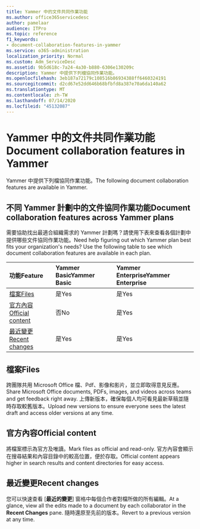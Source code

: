 ```yaml
---
title: Yammer 中的文件共同作業功能
ms.author: office365servicedesc
author: pamelaar
audience: ITPro
ms.topic: reference
f1_keywords:
- document-collaboration-features-in-yammer
ms.service: o365-administration
localization_priority: Normal
ms.custom: Adm_ServiceDesc
ms.assetid: 9b5d618c-7a24-4a30-b880-6306e130209c
description: Yammer 中提供下列檔協同作業功能。
ms.openlocfilehash: 3eb187a72179c108516b86934388ff6460324191
ms.sourcegitcommit: d2cd67e52dd646b68bfbfd8a387e70a6da140a62
ms.translationtype: MT
ms.contentlocale: zh-TW
ms.lasthandoff: 07/14/2020
ms.locfileid: "45132087"
---
```

# <a name="document-collaboration-features-in-yammer"></a><span data-ttu-id="7234b-103">Yammer 中的文件共同作業功能</span><span class="sxs-lookup"><span data-stu-id="7234b-103">Document collaboration features in Yammer</span></span>

<span data-ttu-id="7234b-104">Yammer 中提供下列檔協同作業功能。</span><span class="sxs-lookup"><span data-stu-id="7234b-104">The following document collaboration features are available in Yammer.</span></span>
  
## <a name="document-collaboration-features-across-yammer-plans"></a><span data-ttu-id="7234b-105">不同 Yammer 計劃中的文件協同作業功能</span><span class="sxs-lookup"><span data-stu-id="7234b-105">Document collaboration features across Yammer plans</span></span>

<span data-ttu-id="7234b-p101">需要協助找出最適合組織需求的 Yammer 計劃嗎？請使用下表來查看各個計劃中提供哪些文件協同作業功能。</span><span class="sxs-lookup"><span data-stu-id="7234b-p101">Need help figuring out which Yammer plan best fits your organization's needs? Use the following table to see which document collaboration features are available in each plan.</span></span>
  
|<span data-ttu-id="7234b-108">**功能**</span><span class="sxs-lookup"><span data-stu-id="7234b-108">**Feature**</span></span>|<span data-ttu-id="7234b-109">**Yammer Basic**</span><span class="sxs-lookup"><span data-stu-id="7234b-109">**Yammer Basic**</span></span>|<span data-ttu-id="7234b-110">**Yammer Enterprise**</span><span class="sxs-lookup"><span data-stu-id="7234b-110">**Yammer Enterprise**</span></span>|
|:-----|:-----|:-----|
|[<span data-ttu-id="7234b-111">檔案</span><span class="sxs-lookup"><span data-stu-id="7234b-111">Files</span></span>](document-collaboration-features-in-yammer.md#files) <br/> |<span data-ttu-id="7234b-112">是</span><span class="sxs-lookup"><span data-stu-id="7234b-112">Yes</span></span>  <br/> |<span data-ttu-id="7234b-113">是</span><span class="sxs-lookup"><span data-stu-id="7234b-113">Yes</span></span>  <br/> |
|[<span data-ttu-id="7234b-114">官方內容</span><span class="sxs-lookup"><span data-stu-id="7234b-114">Official content</span></span>](document-collaboration-features-in-yammer.md#official-content) <br/> |<span data-ttu-id="7234b-115">否</span><span class="sxs-lookup"><span data-stu-id="7234b-115">No</span></span>  <br/> |<span data-ttu-id="7234b-116">是</span><span class="sxs-lookup"><span data-stu-id="7234b-116">Yes</span></span>  <br/> |
|[<span data-ttu-id="7234b-117">最近變更</span><span class="sxs-lookup"><span data-stu-id="7234b-117">Recent changes</span></span>](document-collaboration-features-in-yammer.md#recent-changes) <br/> |<span data-ttu-id="7234b-118">是</span><span class="sxs-lookup"><span data-stu-id="7234b-118">Yes</span></span>  <br/> |<span data-ttu-id="7234b-119">是</span><span class="sxs-lookup"><span data-stu-id="7234b-119">Yes</span></span>  <br/> |

## <a name="files"></a><span data-ttu-id="7234b-120">檔案</span><span class="sxs-lookup"><span data-stu-id="7234b-120">Files</span></span>

<span data-ttu-id="7234b-121">跨團隊共用 Microsoft Office 檔、Pdf、影像和影片，並立即取得意見反應。</span><span class="sxs-lookup"><span data-stu-id="7234b-121">Share Microsoft Office documents, PDFs, images, and videos across teams and get feedback right away.</span></span> <span data-ttu-id="7234b-122">上傳新版本，確保每個人均可看見最新草稿並隨時存取較舊版本。</span><span class="sxs-lookup"><span data-stu-id="7234b-122">Upload new versions to ensure everyone sees the latest draft and access older versions at any time.</span></span>
  
## <a name="official-content"></a><span data-ttu-id="7234b-123">官方內容</span><span class="sxs-lookup"><span data-stu-id="7234b-123">Official content</span></span>

<span data-ttu-id="7234b-124">將檔案標示為官方及唯讀。</span><span class="sxs-lookup"><span data-stu-id="7234b-124">Mark files as official and read-only.</span></span> <span data-ttu-id="7234b-125">官方內容會顯示在搜尋結果和內容目錄中的較高位置，便於存取。</span><span class="sxs-lookup"><span data-stu-id="7234b-125">Official content appears higher in search results and content directories for easy access.</span></span>

## <a name="recent-changes"></a><span data-ttu-id="7234b-126">最近變更</span><span class="sxs-lookup"><span data-stu-id="7234b-126">Recent changes</span></span>

<span data-ttu-id="7234b-127">您可以快速查看 [**最近的變更**] 窗格中每個合作者對檔所做的所有編輯。</span><span class="sxs-lookup"><span data-stu-id="7234b-127">At a glance, view all the edits made to a document by each collaborator in the **Recent Changes** pane.</span></span> <span data-ttu-id="7234b-128">隨時還原至先前的版本。</span><span class="sxs-lookup"><span data-stu-id="7234b-128">Revert to a previous version at any time.</span></span>
  